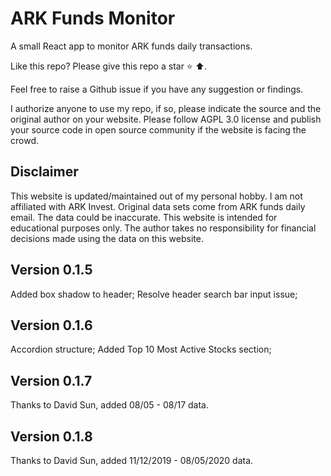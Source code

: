 # ARK Funds Monitor
A small React app to monitor ARK funds daily transactions.

Like this repo? Please give this repo a star ⭐ ⬆️.

Feel free to raise a Github issue if you have any suggestion or findings.

I authorize anyone to use my repo, if so, please indicate the source and the original author on your website. 
Please follow AGPL 3.0 license and publish your source code in open source community if the website is facing the crowd.

## Disclaimer
This website is updated/maintained out of my personal hobby. I am not affiliated with ARK Invest.
Original data sets come from ARK funds daily email. The data could be inaccurate.
This website is intended for educational purposes only.
The author takes no responsibility for financial decisions made using the data on this website.

## Version 0.1.5
Added box shadow to header;
Resolve header search bar input issue;

## Version 0.1.6
Accordion structure;
Added Top 10 Most Active Stocks section;

## Version 0.1.7
Thanks to David Sun, added 08/05 - 08/17 data.

## Version 0.1.8
Thanks to David Sun, added 11/12/2019 - 08/05/2020 data.
